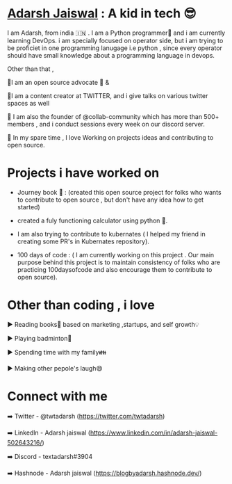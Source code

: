 # [Adarsh Jaiswal](https://github.com/Adarsh-jaiss) : A kid in tech 😎

I am Adarsh, from india 🇮🇳 . I am a Python programmer🐍 and i am currently learning DevOps. i am specially focused on operator side, but i am trying to be proficiet in one programming lanugage i.e python , since every operator should have small knowledge about a programming language in devops.

Other than that ,

📌I am an open source advocate 🚩 & 

📌I am a content creator at  TWITTER, and i give talks on various twitter spaces as well

📌 I am also the founder of @collab-community which has more than 500+ members , and i conduct sessions every week on our discord server.

📌 In my spare time , I love Working on projects ideas and contributing to open source.

# Projects i have worked on

- Journey book 📖 : (created this open source project for folks who wants to contribute to open source , but don't have any idea how to get started)
 
- created a fuly functioning calculator using python 🐍.

- I am also trying to contribute to kubernates ( I helped my friend in creating some PR's in Kubernates repository).

- 100 days of code :
   ( I am currently  working on this project . Our main purpose behind this project is to maintain consistency of folks who are practicing 100daysofcode and also encourage them to contribute to open source). 


# Other than coding , i love 

▶️ Reading books📖 based on marketing ,startups, and self growth💡

▶️ Playing badminton🏸

▶️ Spending time with my family👪

▶️ Making other pepole's laugh😄

# Connect with me 

➡️ Twitter - @twtadarsh (https://twitter.com/twtadarsh)

➡️ Linkedln - Adarsh jaiswal (https://www.linkedin.com/in/adarsh-jaiswal-502643216/)

➡️ Discord - textadarsh#3904 

➡️ Hashnode - Adarsh jaiswal (https://blogbyadarsh.hashnode.dev/)


